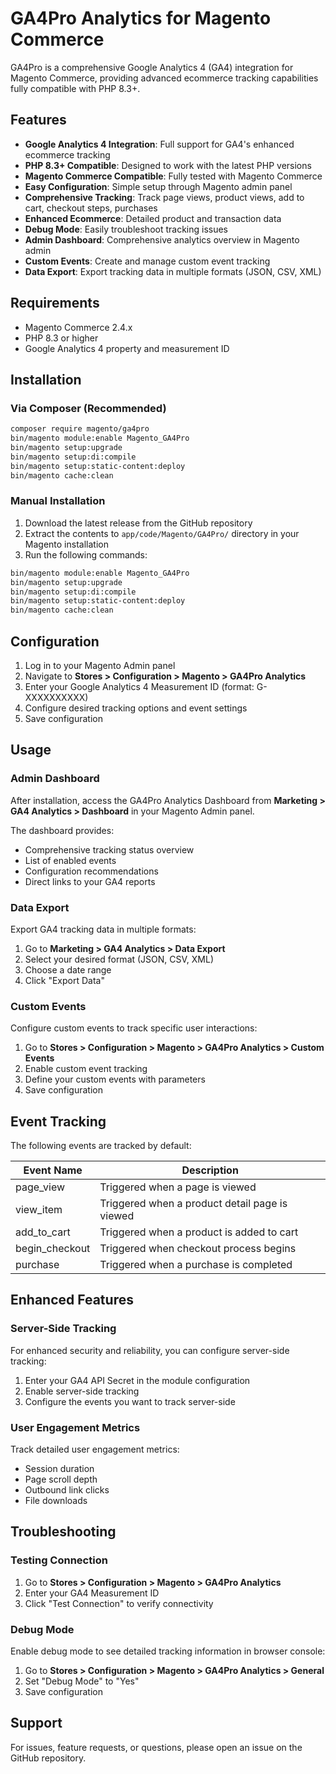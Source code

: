 # GA4Pro Analytics for Magento Commerce

GA4Pro is a comprehensive Google Analytics 4 (GA4) integration for Magento Commerce, providing advanced ecommerce tracking capabilities fully compatible with PHP 8.3+.

## Features

- **Google Analytics 4 Integration**: Full support for GA4's enhanced ecommerce tracking
- **PHP 8.3+ Compatible**: Designed to work with the latest PHP versions
- **Magento Commerce Compatible**: Fully tested with Magento Commerce
- **Easy Configuration**: Simple setup through Magento admin panel
- **Comprehensive Tracking**: Track page views, product views, add to cart, checkout steps, purchases
- **Enhanced Ecommerce**: Detailed product and transaction data
- **Debug Mode**: Easily troubleshoot tracking issues
- **Admin Dashboard**: Comprehensive analytics overview in Magento admin
- **Custom Events**: Create and manage custom event tracking
- **Data Export**: Export tracking data in multiple formats (JSON, CSV, XML)

## Requirements

- Magento Commerce 2.4.x
- PHP 8.3 or higher
- Google Analytics 4 property and measurement ID

## Installation

### Via Composer (Recommended)

```bash
composer require magento/ga4pro
bin/magento module:enable Magento_GA4Pro
bin/magento setup:upgrade
bin/magento setup:di:compile
bin/magento setup:static-content:deploy
bin/magento cache:clean
```

### Manual Installation

1. Download the latest release from the GitHub repository
2. Extract the contents to `app/code/Magento/GA4Pro/` directory in your Magento installation
3. Run the following commands:

```bash
bin/magento module:enable Magento_GA4Pro
bin/magento setup:upgrade
bin/magento setup:di:compile
bin/magento setup:static-content:deploy
bin/magento cache:clean
```

## Configuration

1. Log in to your Magento Admin panel
2. Navigate to **Stores > Configuration > Magento > GA4Pro Analytics**
3. Enter your Google Analytics 4 Measurement ID (format: G-XXXXXXXXXX)
4. Configure desired tracking options and event settings
5. Save configuration

## Usage

### Admin Dashboard

After installation, access the GA4Pro Analytics Dashboard from **Marketing > GA4 Analytics > Dashboard** in your Magento Admin panel.

The dashboard provides:
- Comprehensive tracking status overview
- List of enabled events
- Configuration recommendations
- Direct links to your GA4 reports

### Data Export

Export GA4 tracking data in multiple formats:
1. Go to **Marketing > GA4 Analytics > Data Export**
2. Select your desired format (JSON, CSV, XML)
3. Choose a date range
4. Click "Export Data"

### Custom Events

Configure custom events to track specific user interactions:
1. Go to **Stores > Configuration > Magento > GA4Pro Analytics > Custom Events**
2. Enable custom event tracking
3. Define your custom events with parameters
4. Save configuration

## Event Tracking

The following events are tracked by default:

| Event Name | Description |
|------------|-------------|
| page_view | Triggered when a page is viewed |
| view_item | Triggered when a product detail page is viewed |
| add_to_cart | Triggered when a product is added to cart |
| begin_checkout | Triggered when checkout process begins |
| purchase | Triggered when a purchase is completed |

## Enhanced Features

### Server-Side Tracking

For enhanced security and reliability, you can configure server-side tracking:
1. Enter your GA4 API Secret in the module configuration
2. Enable server-side tracking
3. Configure the events you want to track server-side

### User Engagement Metrics

Track detailed user engagement metrics:
- Session duration
- Page scroll depth
- Outbound link clicks
- File downloads

## Troubleshooting

### Testing Connection

1. Go to **Stores > Configuration > Magento > GA4Pro Analytics**
2. Enter your GA4 Measurement ID
3. Click "Test Connection" to verify connectivity

### Debug Mode

Enable debug mode to see detailed tracking information in browser console:
1. Go to **Stores > Configuration > Magento > GA4Pro Analytics > General**
2. Set "Debug Mode" to "Yes"
3. Save configuration

## Support

For issues, feature requests, or questions, please open an issue on the GitHub repository.
